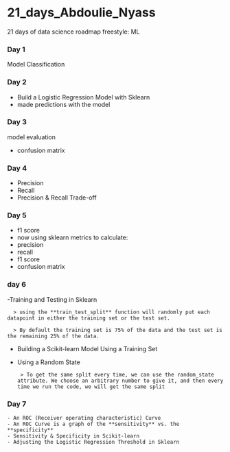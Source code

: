 # 21_days_Abdoulie_Nyass
21 days of data science
roadmap freestyle: ML

### Day 1
Model Classification

### Day 2
- Build a Logistic Regression Model with Sklearn
- made predictions with the model
### Day 3
model evaluation
  - confusion  matrix

### Day 4
  - Precision
  - Recall
  - Precision & Recall Trade-off

### Day 5
  - f1 score
 - now using sklearn metrics to calculate:
  - precision
  - recall
  - f1 score
  - confusion  matrix
### day 6
  -Training and Testing in Sklearn
  
      > using the **train_test_split** function will randomly put each datapoint in either the training set or the test set. 
      
      > By default the training set is 75% of the data and the test set is the remaining 25% of the data.

   - Building a Scikit-learn Model Using a Training Set
   - Using a Random State 

          > To get the same split every time, we can use the random_state attribute. We choose an arbitrary number to give it, and then every time we run the code, we will get the same split

### Day 7
    - An ROC (Receiver operating characteristic) Curve
    - An ROC Curve is a graph of the **sensitivity** vs. the **specificity**
    - Sensitivity & Specificity in Scikit-learn
    - Adjusting the Logistic Regression Threshold in Sklearn
